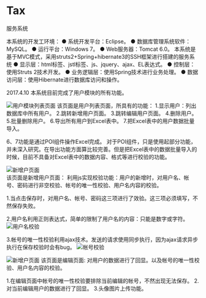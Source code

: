 # Tax
服务系统

本系统的开发工环境：
●	系统开发平台：Eclipse。
●	数据库管理系统软件：MySQL。
●	运行平台：Windows 7。
●	Web服务器：Tomcat 6.0。
本系统是基于MVC模式，采用struts2+Spring+hibernate3的SSH框架进行搭建的服务系统
●	显示层：html标签、jstl标签、js、jquery、ajax、EL表达式。
●	控制层：使用Struts 2技术开发。
●	业务逻辑层：使用Spring技术进行业务处理。
●	数据访问层：使用Hibernate进行数据库访问和操作。


2017.4.10
本系统目前完成了用户模块的所有功能。


![用户模块列表页面](https://github.com/385937224/Tax/raw/master/imges4md/1123123.png)
该页面是用户列表页面，所具有的功能：
1.显示用户：列出数据库中所有用户。
2.跳转新增用户页面。
3.跳转编辑用户页面。
4.删除用户。
5.批量删除用户。
6.导出所有用户到Excel表中。
7.把Excel表中的用户数据批量导入。

6、7功能是通过POI组件操作Excel完成。
对于POI组件，只是使用起部分功能，并未深入研究。在导出功能方面算比较完善。但是把Excel表中的数据批量导入的时候，目前不具备对Excel表中的数据内容、格式等进行校验的功能。

	
![新增户页面](https://github.com/385937224/Tax/raw/master/imges4md/1.png)	
该页面是新增用户页面：
利用js实现校验功能：用户的新增时，对用户名、帐号、密码进行非空校验、帐号的唯一性校验、用户名内容的校验。

1.当点击保存时，对用户名、帐号、密码这三项进行了效验。这三项必须填写，不然保存失败。

2.用户名利用正则表达式，简单的限制了用户名的内容：只能是数字或字符。
![用户名校验](https://github.com/385937224/Tax/raw/master/imges4md/2.png)

3.帐号的唯一性校验利用ajax技术。发送的请求使用同步执行，因为ajax请求异步执行在保存校验时会有bug。
![帐号校验](https://github.com/385937224/Tax/raw/master/imges4md/3.png)


![新增户页面](https://github.com/385937224/Tax/raw/master/imges4md/4.png)
该页面是编辑页面:
对用户的数据进行了回显。以及帐号的唯一性校验、用户名内容的校验。

1.在编辑页面中帐号的唯一性校验要排除当前编辑的帐号，不然出现无法保存。
2.对当前编辑用户的数据进行了回显。
3.头像图片上传功能。
	
	
